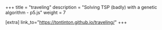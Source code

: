 +++
title = "traveling"
description = "Solving TSP (badly) with a genetic algorithm - p5.js"
weight = 7

[extra]
link_to="https://tontinton.github.io/traveling/"
+++
